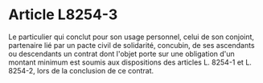 # Article L8254-3

 

Le particulier qui conclut pour son usage personnel, celui de son conjoint, partenaire lié par un pacte civil de solidarité, concubin, de ses ascendants ou descendants un contrat dont l'objet porte sur une obligation d'un montant minimum est soumis aux dispositions des articles L. 8254-1 et L. 8254-2, lors de la conclusion de ce contrat.